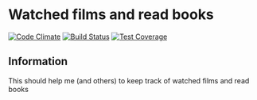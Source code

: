 # Watched films and read books

[![Code Climate](https://codeclimate.com/github/AlexKochurov/devoured/badges/gpa.svg)](https://codeclimate.com/github/AlexKochurov/devoured)
[![Build Status](https://travis-ci.org/AlexKochurov/devoured.svg?branch=master)](https://travis-ci.org/AlexKochurov/devoured)
[![Test Coverage](https://codeclimate.com/github/AlexKochurov/devoured/badges/coverage.svg)](https://codeclimate.com/github/AlexKochurov/devoured/coverage)

## Information

This should help me (and others) to keep track of watched films and read books
